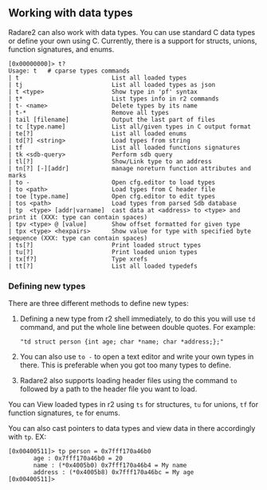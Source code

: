 ## Working with data types

Radare2 can also work with data types. You can use standard C data types or define your own using C. Currently, there is a support for structs, unions, function signatures, and enums.

```
[0x00000000]> t?
Usage: t   # cparse types commands
| t                          List all loaded types
| tj                         List all loaded types as json
| t <type>                   Show type in 'pf' syntax
| t*                         List types info in r2 commands
| t- <name>                  Delete types by its name
| t-*                        Remove all types
| tail [filename]            Output the last part of files
| tc [type.name]             List all/given types in C output format
| te[?]                      List all loaded enums
| td[?] <string>             Load types from string
| tf                         List all loaded functions signatures
| tk <sdb-query>             Perform sdb query
| tl[?]                      Show/Link type to an address
| tn[?] [-][addr]            manage noreturn function attributes and marks
| to -                       Open cfg.editor to load types
| to <path>                  Load types from C header file
| toe [type.name]            Open cfg.editor to edit types
| tos <path>                 Load types from parsed Sdb database
| tp  <type> [addr|varname]  cast data at <address> to <type> and print it (XXX: type can contain spaces)
| tpv <type> @ [value]       Show offset formatted for given type
| tpx <type> <hexpairs>      Show value for type with specified byte sequence (XXX: type can contain spaces)
| ts[?]                      Print loaded struct types
| tu[?]                      Print loaded union types
| tx[f?]                     Type xrefs
| tt[?]                      List all loaded typedefs
```

### Defining new types

There are three different methods to define new types:

1. Defining a new type from r2 shell immediately, to do this you will use `td` command, and put the whole line between double quotes. For example:

   `"td struct person {int age; char *name; char *address;};"`

2. You can also use `to -` to open a text editor and write your own types in there. This is preferable when you got too many types to define.

3. Radare2 also supports loading header files using the command `to` followed by a path to the header file you want to load.

You can View loaded types in r2 using `ts` for structures, `tu` for unions, `tf` for function signatures, `te` for enums.

You can also cast pointers to data types and view data in there accordingly with `tp`. EX:

```
[0x00400511]> tp person = 0x7fff170a46b0
       age : 0x7fff170a46b0 = 20
       name : (*0x4005b0) 0x7fff170a46b4 = My name
       address : (*0x4005b8) 0x7fff170a46bc = My age
[0x00400511]> 
```
